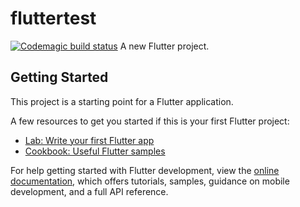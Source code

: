 # fluttertest
[![Codemagic build status](https://api.codemagic.io/apps/628fa187c7038f82f7e36b34/628fa187c7038f82f7e36b33/status_badge.svg)](https://codemagic.io/apps/628fa187c7038f82f7e36b34/628fa187c7038f82f7e36b33/latest_build)
A new Flutter project.

## Getting Started

This project is a starting point for a Flutter application.

A few resources to get you started if this is your first Flutter project:

- [Lab: Write your first Flutter app](https://docs.flutter.dev/get-started/codelab)
- [Cookbook: Useful Flutter samples](https://docs.flutter.dev/cookbook)

For help getting started with Flutter development, view the
[online documentation](https://docs.flutter.dev/), which offers tutorials,
samples, guidance on mobile development, and a full API reference.
